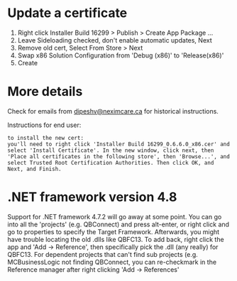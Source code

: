 # Update a certificate

1. Right click Installer Build 16299 > Publish > Create App Package ...
2. Leave Sideloading checked, don't enable automatic updates, Next
3. Remove old cert, Select From Store > Next
4. Swap x86 Solution Configuration from 'Debug (x86)' to 'Release(x86)'
5. Create

# More details
Check for emails from dipeshv@neximcare.ca for historical instructions.

Instructions for end user:
```
to install the new cert:
you'll need to right click 'Installer Build 16299_0.6.6.0_x86.cer' and select 'Install Certificate'. In the new window, click next, then 'Place all certificates in the following store', then 'Browse...', and select Trusted Root Certification Authorities. Then click OK, and Next, and Finish.
```

# .NET framework version 4.8
Support for .NET framework 4.7.2 will go away at some point. You can go into all the 'projects' (e.g. QBConnect) and press alt-enter, or right click and go to properties to specify the Target Framework. Afterwards, you might have trouble locating the old .dlls like QBFC13. To add back, right click the app and 'Add -> Reference', then specifically pick the .dll (any really) for QBFC13. For dependent projects that can't find sub projects (e.g. MCBusinessLogic not finding QBConnect, you can re-checkmark in the Reference manager after right clicking 'Add -> References'
